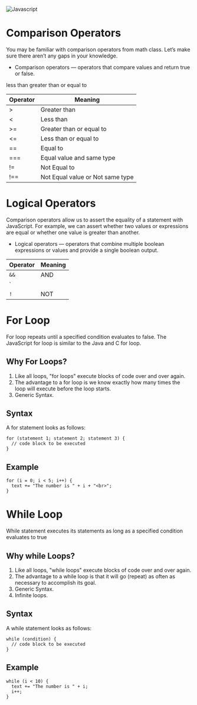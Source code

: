 ![Javascript](https://i.ibb.co/BsCTKJc/68747470733a2f2f75706c6f61642e.png)

# Comparison Operators 

You may be familiar with comparison operators from math class. Let’s make sure there aren’t any gaps in your knowledge.

- Comparison operators — operators that compare values and return true or false.

less than greater than or equal to

| Operator | Meaning |
| --- | --- |
| > |  Greater than |
| < | Less than |
| >= | Greater than or equal to |
| <= | Less than or equal to |
| == | Equal to |
| === |  Equal value and same type |
| != | Not Equal to |
| !== | Not Equal value or Not same type |

# Logical Operators

Comparison operators allow us to assert the equality of a statement with JavaScript. For example, we can assert whether two values or expressions are equal or whether one value is greater than another.

- Logical operators — operators that combine multiple boolean expressions or values and provide a single boolean output.


| Operator | Meaning |
| --- | --- |
| `&&` | AND |
|` ||` | OR |
| `!` | NOT |



# For Loop
For loop repeats until a specified condition evaluates to false. The JavaScript for loop is similar to the Java and C for loop.

## Why For Loops?

1. Like all loops, "for loops" execute blocks of code over and over again.
2. The advantage to a for loop is we know exactly how many times the loop will execute before the loop starts.
3. Generic Syntax.

## Syntax
A for statement looks as follows:
```
for (statement 1; statement 2; statement 3) {
  // code block to be executed
}
```
## Example

```
for (i = 0; i < 5; i++) {
  text += "The number is " + i + "<br>";
}
```
# While Loop
While statement executes its statements as long as a specified condition evaluates to true


## Why while Loops?
1. Like all loops, "while loops" execute blocks of code over and over again.
2. The advantage to a while loop is that it will go (repeat) as often as necessary to accomplish its goal.
3. Generic Syntax.
4. Infinite loops.

## Syntax
A while statement looks as follows:
```
while (condition) {
  // code block to be executed
}
```
## Example
```
while (i < 10) {
  text += "The number is " + i;
  i++;
}
```
